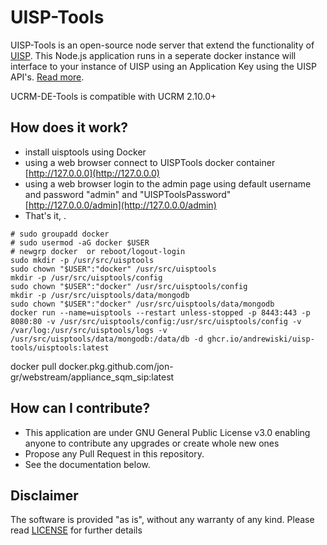 # UISP-Tools

UISP-Tools is an open-source node server that extend the functionality of [UISP](https://https://uisp.ui.com/). 
This Node.js application runs in a seperate docker instance will interface to your instance of UISP using an Application Key using the UISP API's. [Read more](https://ucrm.docs.apiary.io/#).

UCRM-DE-Tools is compatible with UCRM 2.10.0+

## How does it work?
* install uisptools using Docker 
* using a web browser connect to UISPTools docker container [http://127.0.0.0](http://127.0.0.0)
* using a web browser login to the admin page using default username and password "admin" and "UISPToolsPassword" [http://127.0.0.0/admin](http://127.0.0.0/admin)
 * That's it, .


```
# sudo groupadd docker
# sudo usermod -aG docker $USER
# newgrp docker  or reboot/logout-login
sudo mkdir -p /usr/src/uisptools
sudo chown "$USER":"docker" /usr/src/uisptools
mkdir -p /usr/src/uisptools/config
sudo chown "$USER":"docker" /usr/src/uisptools/config
mkdir -p /usr/src/uisptools/data/mongodb
sudo chown "$USER":"docker" /usr/src/uisptools/data/mongodb
docker run --name=uisptools --restart unless-stopped -p 8443:443 -p 8080:80 -v /usr/src/uisptools/config:/usr/src/uisptools/config -v /var/log:/usr/src/uisptools/logs -v /usr/src/uisptools/data/mongodb:/data/db -d ghcr.io/andrewiski/uisp-tools/uisptools:latest
```



docker pull docker.pkg.github.com/jon-gr/webstream/appliance_sqm_sip:latest



## How can I contribute?
* This application are under GNU General Public License v3.0 enabling anyone to contribute any upgrades or create whole new ones
* Propose any Pull Request in this repository.
* See the documentation below.

## Disclaimer 
The software is provided "as is", without any warranty of any kind. Please read [LICENSE](https://raw.githubusercontent.com/Andrewiski/UISP-Tools/main/LICENSE) for further details
